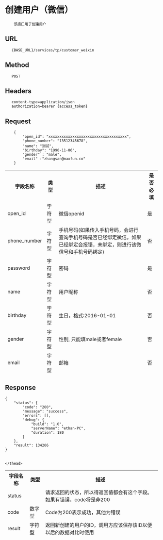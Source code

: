 # 创建用户（微信）
```
	该接口用于创建用户
```
## URL
```	
   {BASE_URL}/services/tp/customer_weixin
```
## Method
```	
   POST
```
## Headers
```
   content-type=application/json
   authorization=bearer {access_token}
```

## Request
```
	{
		"open_id": "xxxxxxxxxxxxxxxxxxxxxxxxxxxxxxxxxxxx",
		"phone_number": "13512345678",
		"name": "测试",
		"birthday": "1990-11-06",
		"gender" : "male",
		"email" :"zhangsan@maxfun.co"
	}
```
<table data-tablesaw-sortable>
    <thead>
        <tr>
            <th data-tablesaw-sortable-col data-tablesaw-sortable-default-col>字段名称</th>
            <th data-tablesaw-sortable-col>类型</th>
            <th data-tablesaw-sortable-col>描述</th>
            <th data-tablesaw-sortable-col>是否必填</th>
        </tr>
		<tr>
            <td>open_id</td>
            <td>字符型</td>
            <td>微信openid</td>
            <td>是</td>
        </tr>
		<tr>
            <td>phone_number</td>
            <td>字符型</td>
            <td>手机号码(如果传入手机号码，会进行查询手机号码是否已经绑定微信，如果已经绑定会报错，未绑定，则进行该微信号和手机号码绑定)</td>
            <td>否</td>
        </tr>
		<tr>
            <td>password</td>
            <td>字符型</td>
            <td>密码</td>
            <td>是</td>
        </tr>
		<tr>
            <td>name</td>
            <td>字符型</td>
            <td>用户昵称</td>
            <td>否</td>
        </tr>
		<tr>
            <td>birthday</td>
            <td>字符型</td>
            <td>生日，格式:2016-01-01</td>
            <td>否</td>
        </tr>
		<tr>
            <td>gender</td>
            <td>字符型</td>
            <td>性别, 只能填male或者female</td>
            <td>否</td>
        </tr>
		<tr>
            <td>email </td>
            <td>字符型</td>
            <td>邮箱</td>
            <td>否</td>
        </tr>
    </thead>
<table>

## Response
```
{
	"status": {
		"code": "200",
		"message": "success",
		"errors": [],
		"debug": {
			"build": "1.0",
			"serverName": "ethan-PC",
			"duration": 180
		}
	},
	"result": 134206
}
```
<table data-tablesaw-sortable>
    <thead>
        <tr>
            <th data-tablesaw-sortable-col data-tablesaw-sortable-default-col>字段名称</th>
            <th data-tablesaw-sortable-col>类型</th>
            <th data-tablesaw-sortable-col>描述</th>
        </tr>
		<tr>
            <td>status</td>
            <td></td>
            <td>请求返回的状态，所以得返回值都会有这个字段。如果有错误，code将是非200</td>
        </tr>
		<tr>
            <td>code</td>
            <td>数字型</td>
            <td>Code为200表示成功，其他为错误</td>
        </tr>
		<tr>
            <td>result</td>
            <td>字符型</td>
            <td>返回新创建的用户的ID，调用方应该保存该ID以便以后的数据对比时使用</td>
        </tr>
	
    </thead>
<table>
